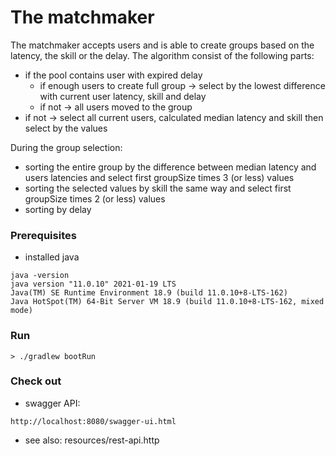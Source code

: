 # The matchmaker

The matchmaker accepts users and is able to create groups based on the latency, the skill or the delay.
The algorithm consist of the following parts:
* if the pool contains user with expired delay
    * if enough users to create full group -> select by the lowest difference with current user latency, skill and delay
    * if not -> all users moved to the group
* if not -> select all current users, calculated median latency and skill then select by the values

During the group selection:
* sorting the entire group by the difference between median latency and users latencies and select first groupSize times 3 (or less) values
* sorting the selected values by skill the same way and select first groupSize times 2 (or less) values
* sorting by delay

### Prerequisites

* installed java

```
java -version
java version "11.0.10" 2021-01-19 LTS
Java(TM) SE Runtime Environment 18.9 (build 11.0.10+8-LTS-162)
Java HotSpot(TM) 64-Bit Server VM 18.9 (build 11.0.10+8-LTS-162, mixed mode)
```

### Run

```
> ./gradlew bootRun
```

### Check out

* swagger API:

```
http://localhost:8080/swagger-ui.html
```

* see also: resources/rest-api.http
